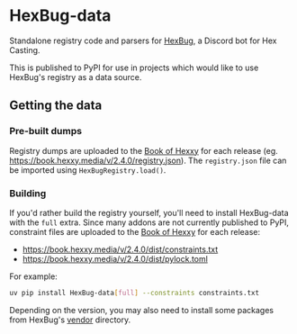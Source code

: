 # HexBug-data

Standalone registry code and parsers for [HexBug](https://github.com/object-Object/HexBug), a Discord bot for Hex Casting.

This is published to PyPI for use in projects which would like to use HexBug's registry as a data source.

## Getting the data

### Pre-built dumps

Registry dumps are uploaded to the [Book of Hexxy](https://book.hexxy.media) for each release (eg. https://book.hexxy.media/v/2.4.0/registry.json). The `registry.json` file can be imported using `HexBugRegistry.load()`.

### Building

If you'd rather build the registry yourself, you'll need to install HexBug-data with the `full` extra. Since many addons are not currently published to PyPI, constraint files are uploaded to the [Book of Hexxy](https://book.hexxy.media) for each release:
- https://book.hexxy.media/v/2.4.0/dist/constraints.txt
- https://book.hexxy.media/v/2.4.0/dist/pylock.toml

For example:

```sh
uv pip install HexBug-data[full] --constraints constraints.txt
```

Depending on the version, you may also need to install some packages from HexBug's [vendor](https://github.com/object-Object/HexBug/tree/main/vendor) directory.
